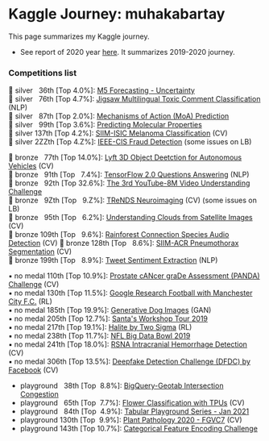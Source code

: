 # Kaggle Journey: muhakabartay
This page summarizes my Kaggle journey.

* See report of 2020 year [here](https://github.com/kabartay/kaggle-journey-muhakabartay/blob/main/report_2020.md). It summarizes 2019-2020 journey.  

### Competitions list

🔹 silver &nbsp;&nbsp;36th [Top 4.0%]: [M5 Forecasting - Uncertainty](https://www.kaggle.com/c/m5-forecasting-uncertainty)   
🔹 silver &nbsp;&nbsp;76th [Top 4.7%]: [Jigsaw Multilingual Toxic Comment Classification](https://www.kaggle.com/c/jigsaw-multilingual-toxic-comment-classification) (NLP)  
🔹 silver &nbsp;&nbsp;87th [Top 2.0%]: [Mechanisms of Action (MoA) Prediction](https://www.kaggle.com/c/lish-moa)  
🔹 silver &nbsp;&nbsp;99th [Top 3.6%]: [Predicting Molecular Properties](https://www.kaggle.com/c/champs-scalar-coupling)  
🔹 silver 137th [Top 4.2%]: [SIIM-ISIC Melanoma Classification](https://www.kaggle.com/c/siim-isic-melanoma-classification) (CV)   
🔹 silver 2ZZth [Top 4.Z%]: [IEEE-CIS Fraud Detection](https://www.kaggle.com/c/ieee-fraud-detection/) (some issues on LB)

🔸 bronze &nbsp;&nbsp;77th [Top 14.0%]: [Lyft 3D Object Deetction for Autonomous Vehicles](https://www.kaggle.com/c/3d-object-detection-for-autonomous-vehicles) (CV)  
🔸 bronze &nbsp;&nbsp;91th [Top &nbsp;&nbsp;7.4%]: [TensorFlow 2.0 Questions Answering](https://www.kaggle.com/c/tensorflow2-question-answering)  (NLP)  
🔸 bronze &nbsp;&nbsp;92th [Top 32.6%]: [The 3rd YouTube-8M Video Understanding Challenge](https://www.kaggle.com/c/youtube8m-2019)  
🔸 bronze &nbsp;&nbsp;9Zth [Top &nbsp;&nbsp;9.Z%]: [TReNDS Neuroimaging](https://www.kaggle.com/c/trends-assessment-prediction) (CV) (some issues on LB)  
🔸 bronze &nbsp;&nbsp;95th [Top &nbsp;&nbsp;6.2%]: [Understanding Clouds from Satellite Images](https://www.kaggle.com/c/understanding_cloud_organization) (CV)  
🔸 bronze 109th [Top &nbsp;&nbsp;9.6%]: [Rainforest Connection Species Audio Detection](https://www.kaggle.com/c/rfcx-species-audio-detection) (CV) 
🔸 bronze 128th [Top &nbsp;&nbsp;8.6%]: [SIIM-ACR Pneumothorax Segmentation](https://www.kaggle.com/c/siim-acr-pneumothorax-segmentation) (CV)  
🔸 bronze 199th [Top &nbsp;&nbsp;8.9%]: [Tweet Sentiment Extraction](https://www.kaggle.com/c/tweet-sentiment-extraction) (NLP)  

▪️ no medal 110th [Top 10.9%]: [Prostate cANcer graDe Assessment (PANDA) Challenge](https://www.kaggle.com/c/prostate-cancer-grade-assessment) (CV)  
▪️ no medal 130th [Top 11.5%]: [Google Research Football with Manchester City F.C.](https://www.kaggle.com/c/google-football) (RL)  
▪️ no medal 185th [Top 19.9%]: [Generative Dog Images](https://www.kaggle.com/c/generative-dog-images) (GAN)  
▪️ no medal 205th [Top 12.7%]: [Santa's Workshop Tour 2019](https://www.kaggle.com/c/santa-workshop-tour-2019)  
▪️ no medal 217th [Top 19.1%]: [Halite by Two Sigma](https://www.kaggle.com/c/halite) (RL)  
▪️ no medal 238th [Top 11.7%]: [NFL Big Data Bowl 2019](https://www.kaggle.com/c/nfl-big-data-bowl-2020)  
▪️ no medal 241th [Top 18.0%]: [RSNA Intracranial Hemorrhage Detection](https://www.kaggle.com/c/rsna-intracranial-hemorrhage-detection) (CV)  
▪️ no medal 306th [Top 13.5%]: [Deepfake Detection Challenge (DFDC) by Facebook](https://www.kaggle.com/c/deepfake-detection-challenge) (CV)  

- playground &nbsp;&nbsp;38th [Top &nbsp;8.8%]: [BigQuery-Geotab Intersection Congestion](https://www.kaggle.com/c/bigquery-geotab-intersection-congestion)
- playground &nbsp;&nbsp;65th [Top &nbsp;7.7%]: [Flower Classification with TPUs](https://www.kaggle.com/c/flower-classification-with-tpus) (CV)  
- playground &nbsp;&nbsp;84th [Top &nbsp;4.9%]: [Tabular Playground Series - Jan 2021](https://www.kaggle.com/c/tabular-playground-series-jan-2021)
- playground 130th [Top &nbsp;9.9%]: [Plant Pathology 2020 - FGVC7](https://www.kaggle.com/c/plant-pathology-2020-fgvc7) (CV)  
- playground 143th [Top 10.7%]: [Categorical Feature Encoding Challenge](https://www.kaggle.com/c/cat-in-the-dat)
